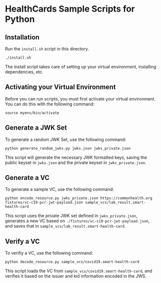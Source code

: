 # HealthCards Sample Scripts for Python

## Installation

Run the `install.sh` script in this directory. 

```
./install.sh
```

The install script takes care of setting up your virtual environment, installing dependencies, etc.

## Activating your Virtual Environment
Before you can run scripts, you must first activate your virtual environment. You can do this with the following command:

```
source myenv/bin/activate
```

## Generate a JWK Set
To generate a random JWK Set, use the following command:

```
python generate_random_jwks.py jwks.json jwks_private.json
```

This script will generate the necessary JWK formatted keys, saving the public keyset in `jwks.json` and the private keyset in `jwks_private.json`.

## Generate a VC
To generate a sample VC, use the following command:

```
python encode_resource.py jwks_private.json https://commonhealth.org fixtures/vc-c19-pcr-jwt-payload.json sample_vcs/lab_result.smart-health-card
```

This script uses the private JWK set defined in `jwks_private.json`, generates a new VC based on `./fixtures/vc-c19-pcr-jwt-payload.json`, and saves that in `sample_vcs/lab_result.smart-health-card`.

## Verify a VC
To verifiy a VC, use the following command:

```
python decode_resource.py sample_vcs/covid19.smart-health-card  
```

This script loads the VC from `sample_vcs/covid19.smart-health-card`, and verifies it based on the issuer and kid information encoded in the JWS.


